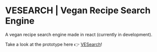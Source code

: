 # VESEARCH | Vegan Recipe Search Engine

A vegan recipe search engine made in react (currently in development).

Take a look at the prototype here 👉 [VESearch](https://vesearch-app.onrender.com)!
